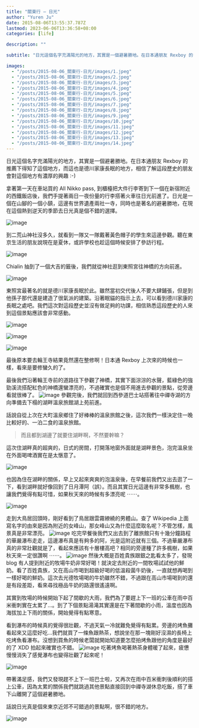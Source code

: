```yaml
---
title: "關東行 — 日光"
author: "Yuren Ju"
date: 2015-08-06T13:55:37.787Z
lastmod: 2023-06-06T13:36:58+08:00
categories: [life]

description: ""

subtitle: "日光這個名字充滿陽光的地方，其實是一個避暑勝地。在日本通朋友 Rexboy 的推薦下得知了這個地方，而這也是德川家康長眠的地方，相信了解這段歷史的朋友會對這個地方有濃厚的興趣 :-)"

images:
  - "/posts/2015-08-06_關東行-日光/images/1.jpeg"
  - "/posts/2015-08-06_關東行-日光/images/2.jpeg"
  - "/posts/2015-08-06_關東行-日光/images/3.jpeg"
  - "/posts/2015-08-06_關東行-日光/images/4.jpeg"
  - "/posts/2015-08-06_關東行-日光/images/5.jpeg"
  - "/posts/2015-08-06_關東行-日光/images/6.jpeg"
  - "/posts/2015-08-06_關東行-日光/images/7.jpeg"
  - "/posts/2015-08-06_關東行-日光/images/8.jpeg"
  - "/posts/2015-08-06_關東行-日光/images/9.jpeg"
  - "/posts/2015-08-06_關東行-日光/images/10.jpeg"
  - "/posts/2015-08-06_關東行-日光/images/11.jpeg"
  - "/posts/2015-08-06_關東行-日光/images/12.jpeg"
  - "/posts/2015-08-06_關東行-日光/images/13.jpeg"
  - "/posts/2015-08-06_關東行-日光/images/14.jpeg"
---
```


日光這個名字充滿陽光的地方，其實是一個避暑勝地。在日本通朋友 Rexboy 的推薦下得知了這個地方，而這也是德川家康長眠的地方，相信了解這段歷史的朋友會對這個地方有濃厚的興趣 :-)

拿著第一天在車站買的 All Nikko pass, 到櫃檯把大件行李寄到下一個在新宿附近的西鐵飯店後，我們手提著兩日一夜份量的行李搭著火車往日光前進了。日光是一個在山腳的一個小鎮，這邊有世界遺產兩社一寺，同時也是著名的避暑勝地，在現在這個熱到逆天的季節去日光真是個不錯的選擇。

![image](/posts/2015-08-06_關東行-日光/images/1.jpeg#layoutTextWidth)

到二荒山神社沒多久，就看到一隊又一隊戴著黃色帽子的學生來這邊參觀。聽在東京生活的朋友說現在是夏休，或許學校也趁這個時候安排了參訪行程。

![image](/posts/2015-08-06_關東行-日光/images/2.jpeg#layoutTextWidth)

Chialin 抽到了一個大吉的籤後，我們就從神社逛到東照宮往神橋的方向前進。

![image](/posts/2015-08-06_關東行-日光/images/3.jpeg#layoutTextWidth)

東照宮最著名的就是德川家康長眠於此。雖然當初交代後人不要大肆鋪張，但是到他孫子那代還是建造了很氣派的建築。沿著眠貓的指示上去，可以看到德川家康的長眠之處吧。我們這次對這段歷史並沒有做足夠的功課，相信熟悉這段歷史的人來到這個景點應該會非常感動。

![image](/posts/2015-08-06_關東行-日光/images/4.jpeg#layoutTextWidth)

![image](/posts/2015-08-06_關東行-日光/images/5.jpeg#layoutTextWidth)

![image](/posts/2015-08-06_關東行-日光/images/6.jpeg#layoutTextWidth)

最後原本要去輪王寺結果竟然還在整修啊！日本通 Rexboy 上次來的時候也一樣，看來是要修蠻久的了。

最後我們沿著輪王寺前的道路往下參觀了神橋，其實下面淙淙的水聲，藍綠色的強勁溪流搭配紅色的神橋還蠻漂亮的，不過確實也是個不用進去參觀的景點，從旁邊看就很棒了。
![image](/posts/2015-08-06_關東行-日光/images/7.jpeg#layoutTextWidth)
參觀完後，我們就回到西參道巴士站搭著往中禪寺湖的方向準備去下榻的湖畔溫泉旅館湖上苑前進。

話說自從上次在大町溫泉鄉住了好棒棒的溫泉旅館之後，這次我們一樣決定住一晚比較好的、一泊二食的溫泉旅館。

> 而且都到湖邊了就要住湖畔啊，不然要幹嘛？

這次住湖畔真的超爽的，日式的房間，打開落地窗外面就是湖畔景色，泡完溫泉坐在外面喝啤酒實在是太愜意了。

![image](/posts/2015-08-06_關東行-日光/images/8.jpeg#layoutTextWidth)

也因為住在湖畔的關係，早上又起來爽爽的泡溫泉後，在早餐前我們又出去逛了一下，看到湖畔就好像回到了日月潭阿（誤）。而且其實日光這邊有非常多楓樹，也讓我們覺得有點可惜，如果秋天來的時候有多漂亮呢 ⋯⋯。

![image](/posts/2015-08-06_關東行-日光/images/9.jpeg#layoutTextWidth)

走到大鳥居回頭時，剛好看到了鳥居跟雲霧繚繞的男體山。查了 Wikipedia 上面寫名字的由來是因為附近的女峰山，那女峰山又為什麼這麼取名呢？不管怎樣，風景真是非常漂亮。
![image](/posts/2015-08-06_關東行-日光/images/10.jpeg#layoutTextWidth)
吃完早餐後我們又出去到了離旅館只有十幾分鐘路程的華嚴瀑布走走，這邊瀑布真是有夠多的阿，光是這附近就有三個。不過華嚴瀑布真的非常壯觀就是了，看起來應該有十層樓高吧？相同的旁邊種了許多楓樹，如果秋天來一定很讚啊 ⋯⋯。
![image](/posts/2015-08-06_關東行-日光/images/11.jpeg#layoutTextWidth)
然後大概是百姓貴族跟銀之匙看太多了，發現 blog 有人提到附近的牧場牛奶非常好喝！就決定去附近的一間牧場試試他的鮮奶。看了百姓貴族，又在高山市喝到超級好喝的低溫殺菌牛奶後，一直就想再喝到一樣好喝的鮮奶。這次去光德牧場喝的牛奶雖然不錯，不過跟在高山市場喝到的還是有段差距，看來尋找極品牛奶的路還很遙遠啊。

其實到牧場的時候開始下起了間歇的大雨，我們為了要趕上下一班的公車在雨中百米衝刺實在太累了…。到了下個景點湯滝其實還是在下著間歇的小雨，溫度也因為海拔加上下雨的關係，開始覺得有點寒意。

看到瀑布的時候真的覺得很壯觀，不過天氣一冷就難免覺得有點累。旁邊的烤魚攤看起來又這麼好吃…我們就買了一條魚跟熱茶，想說坐在那一塊剛好沒濕的長椅上吃烤魚看瀑布。沒想到買魚的時候老闆就開始知道要怎麼拍烤魚跟他的角度是最好的了 XDD 拍起來確實也不錯。
![image](/posts/2015-08-06_關東行-日光/images/12.jpeg#layoutTextWidth)
吃著烤魚喝著熱茶身體暖了起來，疲憊慢慢消失了感覺瀑布也變得壯觀了起來呢！

![image](/posts/2015-08-06_關東行-日光/images/13.jpeg#layoutTextWidth)

帶著滿足感，我們又發現趕不上下一班巴士啦，又再次在雨中百米衝刺後順利的搭上公車，因為太累的關係我們就跳過其他景點直接回到中禪寺湖休息吃飯，搭了車下山離開了這個避暑勝地。

話說日光真是個來東京近郊不可錯過的景點啊，很不錯的地方。

![image](/posts/2015-08-06_關東行-日光/images/14.jpeg#layoutTextWidth)

